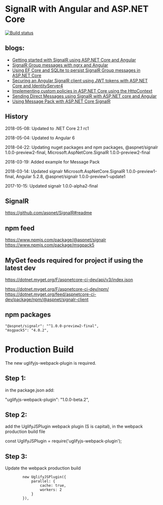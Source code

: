 # SignalR with Angular and ASP.NET Core

[![Build status](https://ci.appveyor.com/api/projects/status/9si04k3e5x2ksrj4?svg=true)](https://ci.appveyor.com/project/damienbod/aspnetcoreangularsignalr)


## blogs:

<ul>	
	
<li><a href="https://damienbod.com/2017/09/12/getting-started-with-signalr-using-asp-net-core-and-angular/">Getting started with SignalR using ASP.NET Core and Angular</a></li>
<li><a href="https://damienbod.com/2017/09/18/signalr-group-messages-with-ngrx-and-angular/">SignalR Group messages with ngrx and Angular</a></li>
<li><a href="https://damienbod.com/2017/09/29/using-ef-core-and-sqlite-to-persist-signalr-group-messages-in-asp-net-core/">Using EF Core and SQLite to persist SignalR Group messages in ASP.NET Core</a></li>
<li><a href="https://damienbod.com/2017/10/16/securing-an-angular-signalr-client-using-jwt-tokens-with-asp-net-core-and-identityserver4/">Securing an Angular SignalR client using JWT tokens with ASP.NET Core and IdentityServer4</a></li>
<li><a href="https://damienbod.com/2017/10/23/implementing-custom-policies-in-asp-net-core-using-the-httpcontext/">Implementing custom policies in ASP.NET Core using the HttpContext</a></li>
<li><a href="https://damienbod.com/2017/12/05/sending-direct-messages-using-signalr-with-asp-net-core-and-angular/">Sending Direct Messages using SignalR with ASP.NET core and Angular</a> </li>
<li><a href="https://damienbod.com/2018/03/19/using-message-pack-with-asp-net-core-signalr/">Using Message Pack with ASP.NET Core SignalR</a> </li>
</ul>

## History

2018-05-08: Updated to .NET Core 2.1 rc1

2018-05-04: Updated to Angular 6

2018-04-22: Updating nuget packages and npm packages, @aspnet/signalr 1.0.0-preview2-final, Microsoft.AspNetCore.SignalR 1.0.0-preview2-final

2018-03-19: Added example for Message Pack

2018-03-14: Updated signalr Microsoft.AspNetCore.SignalR 1.0.0-preview1-final, Angular 5.2.8, @aspnet/signalr 1.0.0-preview1-update1

2017-10-15: Updated signalr 1.0.0-alpha2-final

## SignalR

https://github.com/aspnet/SignalR#readme

## npm feed

https://www.npmjs.com/package/@aspnet/signalr
https://www.npmjs.com/package/msgpack5

## MyGet feeds required for project if using the latest dev

https://dotnet.myget.org/F/aspnetcore-ci-dev/api/v3/index.json

https://dotnet.myget.org/F/aspnetcore-ci-dev/npm/
https://dotnet.myget.org/feed/aspnetcore-ci-dev/package/npm/@aspnet/signalr-client

## npm packages

	"@aspnet/signalr": "^1.0.0-preview2-final",
	"msgpack5": "4.0.2",


# Production Build

The new uglifyjs-webpack-plugin is required.

## Step 1: 
in the package.json add:

"uglifyjs-webpack-plugin": "1.0.0-beta.2",

## Step 2: 

add the UglifyJSPlugin webpack plugin (S is capital), in the webpack production build file

const UglifyJSPlugin = require('uglifyjs-webpack-plugin');

## Step 3: 

Update the webpack production build

```
        new UglifyJSPlugin({
            parallel: {
                cache: true,
                workers: 2
            }
        }),
```
